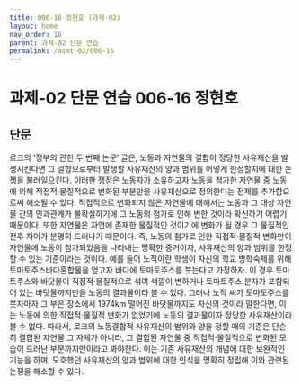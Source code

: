 ```yaml
---
title: 006-16 정현호 (과제-02)
layout: home
nav_order: 16
parent: 과제-02 단문 연습
permalink: /asmt-02/006-16
---
```


# 과제-02 단문 연습 006-16 정현호 

## 단문

로크의 ‘정부의 관한 두 번째 논문’ 글은, 노동과 자연물의 결합이 정당한 사유재산을 발생시킨다면 그 결합으로부터 발생할 사유재산의 양과 범위를 어떻게 한정할지에 대한 논쟁을 불러일으킨다. 이러한 쟁점은 노동자가 소유하고자 노동을 첨가한 자연물 중 노동에 의해 직접적·물질적으로 변화된 부분만을 사유재산으로 정의한다는 전제를 추가함으로써 해소될 수 있다.  직접적으로 변화되지 않은 자연물에 대해서는 노동과 그 대상 자연물 간의 인과관계가 불확실하기에 그 노동의 첨가로 인해 변한 것이라 확신하기 어렵기 때문이다. 또한 자연물은 자연에 존재한 물질적인 것이기에 변화가 될 경우 그 물질적인 전후 차이가 분명히 드러나기 때문이다. 즉, 노동의 첨가로 인한 직접적·물질적 변화만이 자연물에 노동이 첨가되었음을 나타내는 명확한 증거이자, 사유재산의 양과 범위를 한정할 수 있는 기준이라는 것이다. 예를 들어 노직이란 학생이 자신의 학교 방학숙제를 위해 토마토주스바다혼합물을 얻고자 바다에 토마토주스를 붓는다고 가정하자. 이 경우 토마토주스와 바닷물이 직접적·물질적으로 섞여 색깔이 변하거나 토마토주스 분자가 포함되어 있는 바닷물까지만을 노동의 결과물이라 볼 수 있다. 그러나 노직 씨가 토마토주스를 붓자마자 그 부은 장소에서 1974km 떨어진 바닷물까지도 자신의 것이라 말한다면, 이는 노동에 의한 직접적·물질적 변화가 없었기에 노동의 결과물이자 정당한 사유재산이라 볼 수 없다. 따라서, 로크의 노동결합적 사유재산의 범위와 양을 정할 때의 기준은 단순히 결합된 자연물 그 자체가 아니라, 그 결합된 자연물 중 직접적·물질적으로 변화된 모습이 드러난 부분까지만이라고 봐야한다. 이는 기존 사유재산의 개념에 대한 보완적인 기능을 하며, 모호했던 사유재산의 양과 범위에 대한 인식을 명확히 정립해 이와 관련된 논쟁을 해소할 수 있다.
